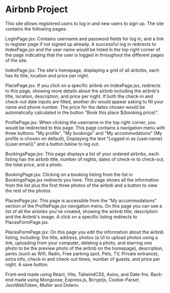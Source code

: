 # Airbnb Project
This site allows registered users to log in and new users to sign up.
The site contains the following pages:

LoginPage.jsx: Contains username and password fields for log in, and a link to register page if not signed up already. 
A successful log in redirects to IndexPage.jsx and the user name would be listed in the top right corner of the page indicating that the user is logged in throughout the different pages of the site.

IndexPage.jsx: The site's homepage, displaying a grid of all airbnbs, each has its title, location and price per night.

PlacePage.jsx: If you click on a specific airbnb on IndexPage.jsx, redirects to this page, showing more details about the airbnb including the airbnb's title, location, description, and price per night. If both the check-in and check-out date inputs are filled, another div would appear asking to fill your name and phone number. The price for the dates chosen would be automatically calculated in the button "Book this place ${booking.price}".

ProfilePage.jsx: When clicking the username in the top right corner, you would be redirected to this page. This page contains a navigation menu with three buttons: "My profile", "My bookings" and "My accommodations" (My profile is chosen on default), Displaying the text "Logged in as {user.name} ({user.email})" and a button below to log out.

BookingsPage.jsx: This page displays a list of your ordered airbnbs, each listing has the airbnb title, number of nights, dates of check-in to check-out, the total price, and a photo.

BookingPage.jsx: Clicking on a booking listing from the list in BookingsPage.jsx redirects you here. This page shows all the information from the list plus the first three photos of the airbnb and a button to view the rest of the photos.

PlacesPage.jsx: This page is accessible from the "My accommodations" section of the ProfilePage.jsx navigation menu. On this page you can see a list of all the airbnbs you've created, showing the airbnb title, description and the Airbnb's image. A click on a specific listing redirects to PlacesFormPage.jsx.

PlacesFormPage.jsx: On this page you edit the information about the airbnb listing, including: the title, address, photos (a UI to upload photos using a link, uploading from your computer, deleting a photo, and starring one photo to be the preview photo of the airbnb on the homepage), description, perks (such as Wifi, Radio, Free parking spot, Pets, TV, Private entrance), extra info, check-in and check-out times, number of guests, and price per night. A save button.

Front-end made using React, Vite, TailwindCSS, Axios, and Date-fns.
Back-end made using Mongoose, Express.js, Bcryptjs, Cookie-Parser, JsonWebToken, Multer and Dotenv.
